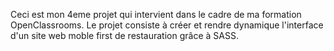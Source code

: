 Ceci est mon 4eme projet qui intervient dans le cadre de ma formation OpenClassrooms.
Le projet consiste à créer et rendre dynamique l'interface d'un site web moble first de restauration grâce à SASS.
